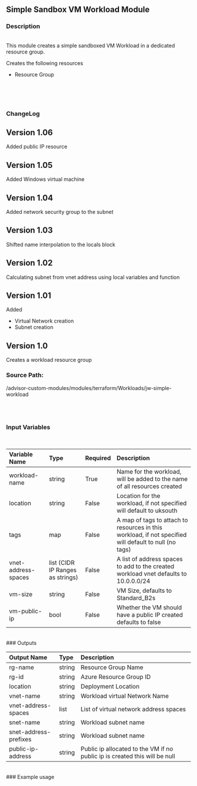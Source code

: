 ## Simple Sandbox VM Workload Module

### Description
<br>
This module creates a simple sandboxed VM Workload in a dedicated resource group.

Creates the following resources
- Resource Group
<br>
<br><br>  

### ChangeLog

## Version 1.06

Added public IP resource

## Version 1.05

Added Windows virtual machine

## Version 1.04

Added network security group to the subnet

## Version 1.03

Shifted name interpolation to the locals block

## Version 1.02

Calculating subnet from vnet address using local variables and function

## Version 1.01

Added

- Virtual Network creation
- Subnet creation

## Version 1.0

Creates a workload resource group

### Source Path:
 
/advisor-custom-modules/modules/terraform/Workloads/jw-simple-workload
 
<br><br> 

### Input Variables
<br>

| Variable Name | Type | Required | Description |
|:--|:--|:--|:--|
| workload-name | string | True | Name for the workload, will be added to the name of all resources created |
| location | string | False | Location for the workload, if not specified will default to uksouth |
| tags | map | False | A map of tags to attach to resources in this workload, if not specified will default to null (no tags) |
| vnet-address-spaces | list (CIDR IP Ranges as strings) | False | A list of address spaces to add to the created workload vnet defaults to 10.0.0.0/24 |
| vm-size | string | False | VM Size, defaults to Standard_B2s |
| vm-public-ip | bool | False | Whether the VM should have a public IP created defaults to false |


<br>
### Outputs
<br>

| Output Name | Type | Description |
|:--|:--|:--|
| rg-name | string | Resource Group Name |
| rg-id | string | Azure Resource Group ID |
| location | string | Deployment Location |
| vnet-name | string | Workload virtual Network Name |
| vnet-address-spaces | list | List of virtual network address spaces |
| snet-name | string | Workload subnet name |
| snet-address-prefixes | string | Workload subnet name |
| public-ip-address | string | Public ip allocated to the VM if no public ip is created this will be null |

<br>
### Example usage

```

```